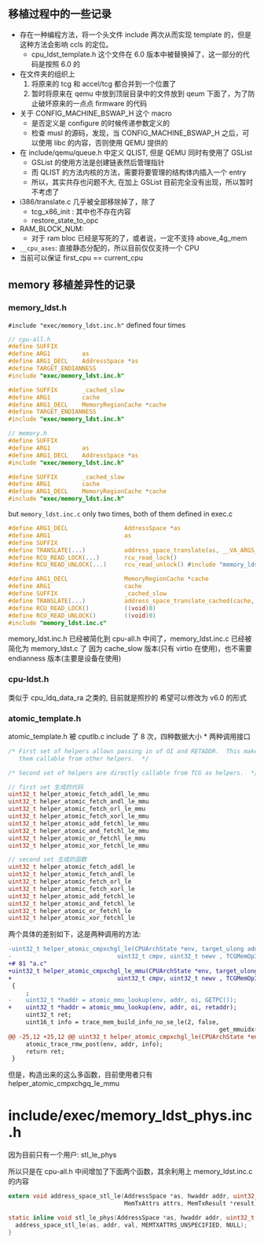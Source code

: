 ## 移植过程中的一些记录

- 存在一种编程方法，将一个头文件 include 两次从而实现 template 的，但是这种方法会影响 ccls 的定位。
  - cpu_ldst_template.h 这个文件在 6.0 版本中被替换掉了，这一部分的代码是按照 6.0 的
- 在文件夹的组织上
  1. 将原来的 tcg 和 accel/tcg 都合并到一个位置了
  2. 暂时将原来在 qemu 中放到顶层目录中的文件放到 qeum 下面了，为了防止破坏原来的一点点 firmware 的代码
- 关于 CONFIG_MACHINE_BSWAP_H 这个 macro
    - 是否定义是 configure 的时候传递参数定义的
    - 检查 musl 的源码，发现，当 CONFIG_MACHINE_BSWAP_H 之后，可以使用 libc 的内容，否则使用 QEMU 提供的
- 在 include/qemu/queue.h 中定义 QLIST, 但是 QEMU 同时有使用了 GSList
  - GSList 的使用方法是创建链表然后管理指针
  - 而 QLIST 的方法内核的方法，需要将要管理的结构体内插入一个 entry
  - 所以，其实共存也问题不大, 在加上 GSList 目前完全没有出现，所以暂时不考虑了
- i386/translate.c 几乎被全部移除掉了，除了
    - tcg_x86_init : 其中也不存在内容
    - restore_state_to_opc
- RAM_BLOCK_NUM:
  - 对于 ram bloc 已经是写死的了，或者说，一定不支持 above_4g_mem
- `__cpu_ases`: 直接静态分配的，所以目前仅仅支持一个 CPU
- 当前可以保证 first_cpu == current_cpu

##  memory 移植差异性的记录
### memory_ldst.h
`#include "exec/memory_ldst.inc.h"` defined four times

```c
// cpu-all.h
#define SUFFIX
#define ARG1         as
#define ARG1_DECL    AddressSpace *as
#define TARGET_ENDIANNESS
#include "exec/memory_ldst.inc.h"

#define SUFFIX       _cached_slow
#define ARG1         cache
#define ARG1_DECL    MemoryRegionCache *cache
#define TARGET_ENDIANNESS
#include "exec/memory_ldst.inc.h"
```

```c
// memory.h
#define SUFFIX
#define ARG1         as
#define ARG1_DECL    AddressSpace *as
#include "exec/memory_ldst.inc.h"

#define SUFFIX       _cached_slow
#define ARG1         cache
#define ARG1_DECL    MemoryRegionCache *cache
#include "exec/memory_ldst.inc.h"
```
but `memory_ldst.inc.c` only two times, both of them defined in exec.c
```c
#define ARG1_DECL                AddressSpace *as
#define ARG1                     as
#define SUFFIX
#define TRANSLATE(...)           address_space_translate(as, __VA_ARGS__)
#define RCU_READ_LOCK(...)       rcu_read_lock()
#define RCU_READ_UNLOCK(...)     rcu_read_unlock() #include "memory_ldst.inc.c"
```
```c
#define ARG1_DECL                MemoryRegionCache *cache
#define ARG1                     cache
#define SUFFIX                   _cached_slow
#define TRANSLATE(...)           address_space_translate_cached(cache, __VA_ARGS__)
#define RCU_READ_LOCK()          ((void)0)
#define RCU_READ_UNLOCK()        ((void)0)
#include "memory_ldst.inc.c"
```
memory_ldst.inc.h 已经被简化到 cpu-all.h 中间了，memory_ldst.inc.c 已经被简化为 memory_ldst.c 了
因为 cache_slow 版本(只有 virtio 在使用)，也不需要 endianness 版本(主要是设备在使用)

### cpu-ldst.h
类似于 cpu_ldq_data_ra 之类的, 目前就是照抄的
希望可以修改为 v6.0 的形式

### atomic_template.h
atomic_template.h 被 cputlb.c include 了 8 次，四种数据大小 * 两种调用接口

```c
/* First set of helpers allows passing in of OI and RETADDR.  This makes
   them callable from other helpers.  */

/* Second set of helpers are directly callable from TCG as helpers.  */
```


```c
// first set 生成的代码
uint32_t helper_atomic_fetch_addl_le_mmu
uint32_t helper_atomic_fetch_andl_le_mmu
uint32_t helper_atomic_fetch_orl_le_mmu
uint32_t helper_atomic_fetch_xorl_le_mmu
uint32_t helper_atomic_add_fetchl_le_mmu
uint32_t helper_atomic_and_fetchl_le_mmu
uint32_t helper_atomic_or_fetchl_le_mmu
uint32_t helper_atomic_xor_fetchl_le_mmu

// second set 生成的函数
uint32_t helper_atomic_fetch_addl_le
uint32_t helper_atomic_fetch_andl_le
uint32_t helper_atomic_fetch_orl_le
uint32_t helper_atomic_fetch_xorl_le
uint32_t helper_atomic_add_fetchl_le
uint32_t helper_atomic_and_fetchl_le
uint32_t helper_atomic_or_fetchl_le
uint32_t helper_atomic_xor_fetchl_le
```

两个具体的差别如下，这是两种调用的方法:
```diff
-uint32_t helper_atomic_cmpxchgl_le(CPUArchState *env, target_ulong addr,
-                              uint32_t cmpv, uint32_t newv , TCGMemOpIdx oi)
+# 81 "a.c"
+uint32_t helper_atomic_cmpxchgl_le_mmu(CPUArchState *env, target_ulong addr,
+                              uint32_t cmpv, uint32_t newv , TCGMemOpIdx oi, uintptr_t retaddr)
 {
     ;
-    uint32_t *haddr = atomic_mmu_lookup(env, addr, oi, GETPC());
+    uint32_t *haddr = atomic_mmu_lookup(env, addr, oi, retaddr);
     uint32_t ret;
     uint16_t info = trace_mem_build_info_no_se_le(2, false,
                                                            get_mmuidx(oi));
@@ -25,12 +25,12 @@ uint32_t helper_atomic_cmpxchgl_le(CPUArchState *env, target_ulong addr,
     atomic_trace_rmw_post(env, addr, info);
     return ret;
 }
```

但是，构造出来的这么多函数，目前使用者只有 helper_atomic_cmpxchgq_le_mmu

# include/exec/memory_ldst_phys.inc.h
因为目前只有一个用户: stl_le_phys

所以只是在 cpu-all.h 中间增加了下面两个函数，其余利用上 memory_ldst.inc.c 的内容
```c
extern void address_space_stl_le(AddressSpace *as, hwaddr addr, uint32_t val,
                                 MemTxAttrs attrs, MemTxResult *result);

static inline void stl_le_phys(AddressSpace *as, hwaddr addr, uint32_t val) {
  address_space_stl_le(as, addr, val, MEMTXATTRS_UNSPECIFIED, NULL);
}
```
